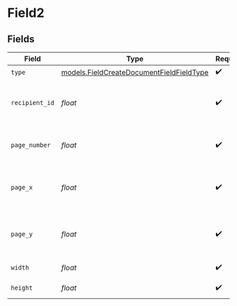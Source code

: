 # Field2


## Fields

| Field                                                                                      | Type                                                                                       | Required                                                                                   | Description                                                                                |
| ------------------------------------------------------------------------------------------ | ------------------------------------------------------------------------------------------ | ------------------------------------------------------------------------------------------ | ------------------------------------------------------------------------------------------ |
| `type`                                                                                     | [models.FieldCreateDocumentFieldFieldType](../models/fieldcreatedocumentfieldfieldtype.md) | :heavy_check_mark:                                                                         | N/A                                                                                        |
| `recipient_id`                                                                             | *float*                                                                                    | :heavy_check_mark:                                                                         | The ID of the recipient to create the field for.                                           |
| `page_number`                                                                              | *float*                                                                                    | :heavy_check_mark:                                                                         | The page number the field will be on.                                                      |
| `page_x`                                                                                   | *float*                                                                                    | :heavy_check_mark:                                                                         | The X coordinate of where the field will be placed.                                        |
| `page_y`                                                                                   | *float*                                                                                    | :heavy_check_mark:                                                                         | The Y coordinate of where the field will be placed.                                        |
| `width`                                                                                    | *float*                                                                                    | :heavy_check_mark:                                                                         | The width of the field.                                                                    |
| `height`                                                                                   | *float*                                                                                    | :heavy_check_mark:                                                                         | The height of the field.                                                                   |